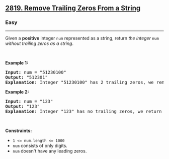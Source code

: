 <h2><a href="https://leetcode.com/problems/remove-trailing-zeros-from-a-string">2819. Remove Trailing Zeros From a String</a></h2><h3>Easy</h3><hr><p>Given a <strong>positive</strong> integer <code>num</code> represented as a string, return <em>the integer </em><code>num</code><em> without trailing zeros as a string</em>.</p>

<p>&nbsp;</p>
<p><strong class="example">Example 1:</strong></p>

<pre>
<strong>Input:</strong> num = &quot;51230100&quot;
<strong>Output:</strong> &quot;512301&quot;
<strong>Explanation:</strong> Integer &quot;51230100&quot; has 2 trailing zeros, we remove them and return integer &quot;512301&quot;.
</pre>

<p><strong class="example">Example 2:</strong></p>

<pre>
<strong>Input:</strong> num = &quot;123&quot;
<strong>Output:</strong> &quot;123&quot;
<strong>Explanation:</strong> Integer &quot;123&quot; has no trailing zeros, we return integer &quot;123&quot;.
</pre>

<p>&nbsp;</p>
<p><strong>Constraints:</strong></p>

<ul>
	<li><code>1 &lt;= num.length &lt;= 1000</code></li>
	<li><code>num</code> consists&nbsp;of only digits.</li>
	<li><code>num</code> doesn&#39;t&nbsp;have any leading zeros.</li>
</ul>
